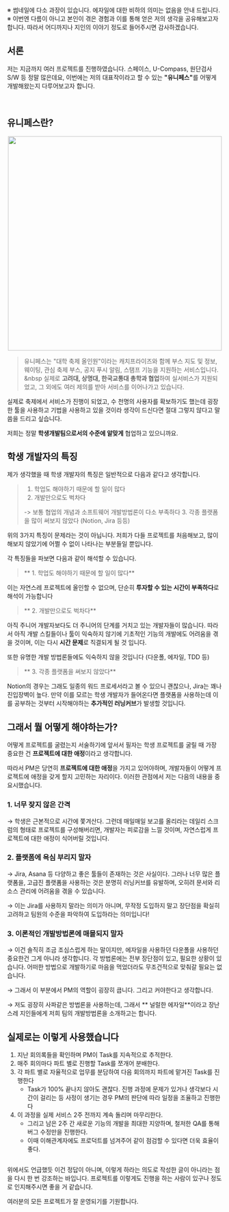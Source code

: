 <p>※ 썸네일에 다소 과장이 있습니다. 에자일에 대한 비하의 의미는 없음을 안내 드립니다.
※ 이번엔 다름이 아니고 본인이 겪은 경험과 이를 통해 얻은 저의 생각을 공유해보고자 합니다. 따라서 어디까지나 지인의 이야기 정도로 들어주시면 감사하겠습니다.</p>
<h2 id="서론">서론</h2>
<p>저는 지금까지 여러 프로젝트를 진행하였습니다. 스페이스, U-Compass, 원단검사 S/W 등 정말 많은데요, 이번에는 저의 대표작이라고 할 수 있는 <strong>&quot;유니페스&quot;</strong>를 어떻게 개발해왔는지 다루어보고자 합니다.</p>
<p>&nbsp;</p>
<h2 id="유니페스란">유니페스란?</h2>
<p align="center">
<img height="500px" src="https://velog.velcdn.com/images/ysj7191/post/0011078c-58d0-43ad-86a2-    2714f2cd1540/image.png" width="500px" />
</p>

<blockquote>
<p>유니페스는 &quot;대학 축제 올인원&quot;이라는 캐치프라이즈와 함께 부스 지도 및 정보, 웨이팅, 관심 축제 부스, 공지 푸시 알림, 스탬프 기능을 지원하는 서비스입니다.
&amp;nbsp
실제로 <strong>고려대, 상명대, 한국교통대 총학과 협업</strong>하여 실서비스가 지원되었고, 그 외에도 여러 제의를 받아 서비스를 이어나가고 있습니다.</p>
</blockquote>
<p>실제로 축제에서 서비스가 진행이 되었고, 수 천명의 사용자를 확보하기도 했는데 굉장한 툴을 사용하고 기법을 사용하고 있을 것이라 생각이 드신다면 절대 그렇지 않다고 말씀을 드리고 싶습니다.</p>
<p>저희는 정말 <strong>학생개발팀으로서의 수준에 알맞게</strong> 협업하고 있으니까요.</p>
<h2 id="학생-개발자의-특징">학생 개발자의 특징</h2>
<p>제가 생각했을 때 학생 개발자의 특징은 일반적으로 다음과 같다고 생각합니다.</p>
<blockquote>
<ol>
<li>학업도 해야하기 때문에 할 일이 많다</li>
<li>개발만으로도 벅차다</li>
</ol>
<p>-&gt; 보통 협업의 개념과 소프트웨어 개발방법론이 다소 부족하다
3. 각종 플랫폼을 많이 써보지 않았다
    (Notion, Jira 등등)</p>
</blockquote>
<p>위의 3가지 특징이 문제라는 것이 아닙니다. 저희가 다들 프로젝트를 처음해보고, 많이 해보지 않았기에 어쩔 수 없이 나타나는 부분들일 뿐입니다.</p>
<p>각 특징들을 파보면 다음과 같이 해석할 수 있습니다.</p>
<blockquote>
<p>** 1. 학업도 해야하기 때문에 할 일이 많다**</p>
</blockquote>
<p>이는 자연스레 프로젝트에 올인할 수 없으며, 단순히 <strong>투자할 수 있는 시간이 부족하다</strong>로 해석이 가능합니다</p>
<blockquote>
<p>** 2. 개발만으로도 벅차다**</p>
</blockquote>
<p>아직 주니어 개발자보다도 더 주니어의 단계를 거치고 있는 개발자들이 많습니다. 따라서 아직 개발 스킬들이나 툴이 익숙하지 않기에 기초적인 기능의 개발에도 어려움을 겪을 것이며, 이는 다시 <strong>시간 문제</strong>로 직결되게 될 것 입니다.</p>
<p>또한 유명한 개발 방법론들에도 익숙하지 않을 것입니다 (다운폴, 에자일, TDD 등)</p>
<blockquote>
<p>** 3. 각종 플랫폼을 써보지 않았다**</p>
</blockquote>
<p>Notion의 경우는 그래도 일종의 워드 프로세서라고 볼 수 있으니 괜찮으나, Jira는 꽤나 진입장벽이 높다. 만약 이를 모르는 학생 개발자가 들어온다면 플랫폼을 사용하는데 이를 공부하는 것부터 시작해야하는 <strong>추가적인 러닝커브</strong>가 발생할 것입니다.</p>
<h2 id="그래서-뭘-어떻게-해야하는가">그래서 뭘 어떻게 해야하는가?</h2>
<p>어떻게 프로젝트를 굴렸는지 서술하기에 앞서서 필자는 학생 프로젝트를 굴릴 때 가장 중요한 건 <strong>프로젝트에 대한 애정</strong>이라고 생각합니다.</p>
<p>따라서 PM은 당연히 <strong>프로젝트에 대한 애정</strong>을 가지고 있어야하며, 개발자들이 어떻게 프로젝트에 애정을 갖게 할지 고민하는 자리이다. 이러한 관점에서 저는 다음의 내용을 중요시했습니다.</p>
<h3 id="1-너무-잦지-않은-간격">1. 너무 잦지 않은 간격</h3>
<p>→ 학생은 근본적으로 시간에 쫓겨산다. 그런데 매일매일 보고를 올리라는 데일리 스크럼의 형태로 프로젝트를 구성해버리면, 개발자는 피로감을 느낄 것이며, 자연스럽게 프로젝트에 대한 애정이 식어버릴 것입니다.</p>
<h3 id="2-플랫폼에-욕심-부리지-말자">2. 플랫폼에 욕심 부리지 말자</h3>
<p>→ Jira, Asana 등 다양하고 좋은 툴들이 존재하는 것은 사실이다. 그러나 너무 많은 플랫폼을, 고급진 플랫폼을 사용하는 것은 분명히 러닝커브를 유발하며, 오히려 문서와 리소스 관리에 어려움을 겪을 수 있습니다.</p>
<p>→ 이는 Jira를 사용하지 말라는 의미가 아니며, 무작정 도입하지 말고 장단점을 확실히 고려하고 팀원의 수준을 파악하여 도입하라는 의미입니다!</p>
<h3 id="3-이론적인-개발방법론에-매몰되지-말자">3. 이론적인 개발방법론에 매몰되지 말자</h3>
<p>→ 이건 솔직히 조금 조심스럽게 하는 말이지만, 에자일을 사용하던 다운폴을 사용하던 중요한건 그게 아니라 생각합니다. 각 방법론에는 전부 장단점이 있고, 필요한 상황이 있습니다. 어떠한 방법으로 개발하기로 마음을 먹었더라도 무조건적으로 맞춰갈 필요는 없습니다.</p>
<p>→ 그래서 이 부분에서 PM의 역할이 굉장히 큽니다. 그리고 커야한다고 생각합니다. </p>
<p>→ 저도 굉장히 사파같은 방법론을 사용하는데, 그래서 ** 널럴한 에자일**이라고 장난스레 지인들에게 저희 팀의 개발방법론을 소개하고는 합니다.</p>
<h2 id="실제로는-이렇게-사용했습니다">실제로는 이렇게 사용했습니다</h2>
<blockquote>
</blockquote>
<ol>
<li>지난 회의록들을 확인하며 PM이 Task를 지속적으로 추적한다.</li>
<li>매주 회의마다 파트 별로 진행할 Task를 쪼개어 분배한다.</li>
<li>각 파트 별로 자율적으로 업무를 분담하여 다음 회의까지 파트에 맡겨진 Task를 진행한다<ul>
<li>Task가 100% 끝나지 않아도 괜찮다. 진행 과정에 문제가 있거나 생각보다 시간이 걸리는 등 사정이 생기는 경우 PM의 판단에 따라 일정을 조율하고 진행한다</li>
</ul>
</li>
<li>이 과정을 실제 서비스 2주 전까지 계속 돌리며 마무리한다.<ul>
<li>그리고 남은 2주 간 새로운 기능의 개발을 최대한 지양하며, 철저한 QA를 통해 버그 수정만을 진행한다.</li>
<li>이때 이해관계자에도 프로덕트를 넘겨주어 같이 점검할 수 있다면 더욱 효율이 좋다.</li>
</ul>
</li>
</ol>
<p><img alt="" src="https://velog.velcdn.com/images/ysj7191/post/1d288644-0ce1-43a9-b22e-a940542f8e7c/image.png" /></p>
<p>위에서도 언급했듯 이건 정답이  아니며, 이렇게 하라는 의도로 작성한 글이 아니라는 점을 다시 한 번 강조하는 바입니다.
프로젝트를 이렇게도 진행을 하는 사람이 있구나 정도로 인지해주시면 좋을 거 같습니다.</p>
<p>여러분의 모든 프로젝트가 잘 운영되기를 기원합니다.</p>